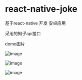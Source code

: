 # react-native-joke

基于react-native 开发 安卓应用

采用的知乎api接口

demo图片

![image](https://github.com/kliuj/react-native-joke/blob/master/project/public/23552951396258912.jpg)

![image](https://github.com/kliuj/react-native-joke/blob/master/project/public/568808019976736969.jpg)

![image](https://github.com/kliuj/react-native-joke/blob/master/project/public/894000012714970233.jpg)

